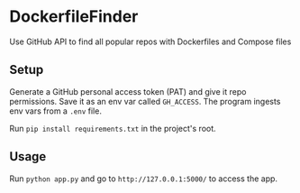 # DockerfileFinder
Use GitHub API to find all popular repos with Dockerfiles and Compose files

## Setup
Generate a GitHub personal access token (PAT) and give it repo permissions. Save it as an env var called `GH_ACCESS`. The program ingests env vars from a `.env` file.

Run `pip install requirements.txt` in the project's root.

## Usage
Run `python app.py` and go to `http://127.0.0.1:5000/` to access the app. 
